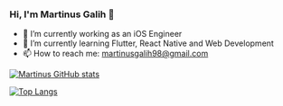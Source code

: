 ### Hi, I'm Martinus Galih 👋

- 🔭 I’m currently working as an iOS Engineer
- 🌱 I’m currently learning Flutter, React Native and Web Development
- 📫 How to reach me: martinusgalih98@gmail.com
<!--
**martinusgalih/martinusgalih** is a ✨ _special_ ✨ repository because its `README.md` (this file) appears on your GitHub profile.

Here are some ideas to get you started:

- 🔭 I’m currently working on ...
- 🌱 I’m currently learning ...
- 👯 I’m looking to collaborate on ...
- 🤔 I’m looking for help with ...
- 💬 Ask me about ...
- 📫 How to reach me: ...
- 😄 Pronouns: ...
- ⚡ Fun fact: ...
-->



[![Martinus GitHub stats](https://github-readme-stats.vercel.app/api?username=martinusgalih)](https://github.com/anuraghazra/github-readme-stats) 

[![Top Langs](https://github-readme-stats.vercel.app/api/top-langs/?username=martinusgalih)](https://github.com/anuraghazra/github-readme-stats)
